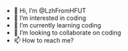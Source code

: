 - 👋 Hi, I’m @LzhFromHFUT
- 👀 I’m interested in coding
- 🌱 I’m currently learning coding
- 💞️ I’m looking to collaborate on coding
- 📫 How to reach me?

<!---
LzhFromHFUT/LzhFromHFUT is a ✨ special ✨ repository because its `README.md` (this file) appears on your GitHub profile.
You can click the Preview link to take a look at your changes.
--->
